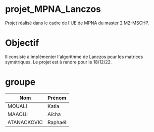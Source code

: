 # projet_MPNA_Lanczos
Projet réalisé dans le cadre de l'UE de MPNA du master 2 M2-MSCHP.
# Objectif
Il consiste à implémenter l'algorithme de Lanczos pour les matrices symétriques.
Le projet est à rendre pour le 18/12/22.
# groupe

|    Nom    | Prénom  |
|-----------|---------|
|   MOUALI  |  Katia  |
|   MAAOUI  |  Aïcha  |
|ATANACKOVIC| Raphaël |

